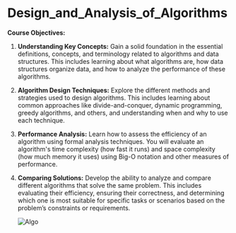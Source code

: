 # Design_and_Analysis_of_Algorithms
**Course Objectives:**

1) **Understanding Key Concepts:** Gain a solid foundation in the essential definitions, concepts, and terminology related to algorithms and data structures. This includes learning about what algorithms are, how data structures organize data, and how to analyze the performance of these algorithms.

2) **Algorithm Design Techniques:** Explore the different methods and strategies used to design algorithms. This includes learning about common approaches like divide-and-conquer, dynamic programming, greedy algorithms, and others, and understanding when and why to use each technique.

3) **Performance Analysis:** Learn how to assess the efficiency of an algorithm using formal analysis techniques. You will evaluate an algorithm's time complexity (how fast it runs) and space complexity (how much memory it uses) using Big-O notation and other measures of performance.

4) **Comparing Solutions:** Develop the ability to analyze and compare different algorithms that solve the same problem. This includes evaluating their efficiency, ensuring their correctness, and determining which one is most suitable for specific tasks or scenarios based on the problem’s constraints or requirements.
   
    ![Algo](https://github.com/user-attachments/assets/999fe10d-be6e-4fb5-9d3d-f7f4dd469804)
